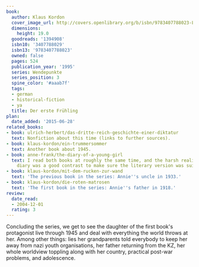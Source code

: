 ```yaml
---
book:
  author: Klaus Kordon
  cover_image_url: http://covers.openlibrary.org/b/isbn/9783407788023-L.jpg
  dimensions:
    height: 19.0
  goodreads: '1394908'
  isbn10: '3407788029'
  isbn13: '9783407788023'
  owned: false
  pages: 524
  publication_year: '1995'
  series: Wendepunkte
  series_position: 3
  spine_color: '#aaab7f'
  tags:
  - german
  - historical-fiction
  - ya
  title: Der erste Frühling
plan:
  date_added: '2015-06-28'
related_books:
- book: ulrich-herbert/das-dritte-reich-geschichte-einer-diktatur
  text: Nonfiction about this time (links to further sources).
- book: klaus-kordon/ein-trummersommer
  text: Another book about 1945.
- book: anne-frank/the-diary-of-a-young-girl
  text: I read both books at roughly the same time, and the harsh reality of Anne's
    diary was a good contrast to make sure the literary version was suitably serious.
- book: klaus-kordon/mit-dem-rucken-zur-wand
  text: 'The previous book in the series: Annie''s uncle in 1933.'
- book: klaus-kordon/die-roten-matrosen
  text: 'The first book in the series: Annie''s father in 1918.'
review:
  date_read:
  - 2004-12-01
  rating: 3
---
```


Concluding the series, we get to see the daughter of the first book's protagonist live through 1945 and deal with
everything the world throws at her. Among other things: lies her grandparents told everybody to keep her away from nazi
youth organisations, her father returning from the KZ, her whole worldview toppling along with her country, practical
post-war problems, and adolescence.
